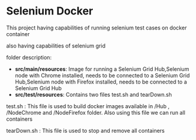 # Selenium Docker

This project having capabilities of running selenium test cases on docker container

also having capabilities of selenium grid

folder description:

- __src/main/resources__: Image for running a Selenium Grid Hub,Selenium node with Chrome installed, needs to be connected to a Selenium Grid Hub,Selenium node with Firefox installed, needs to be connected to a Selenium Grid Hub
- __src/test/resources__: Contains two files test.sh and tearDown.sh

test.sh : This file is used to build docker images available in /Hub , /NodeChrome and /NodeFirefox folder. Also using this file we can run all containers

tearDown.sh : This file is used to stop and remove all containers 
